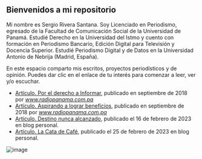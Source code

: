 ## Bienvenidos a mi repositorio

Mi nombre es Sergio Rivera Santana. Soy Licenciado en Periodismo, egresado de la Facultad de Comunicación Social de la Universidad de Panamá. Estudié Derecho en la Universidad del Istmo y cuento con formación en Periodismo Bancario, Edición Digital para Televisión y Docencia Superior. Estudié Periodismo Digital y de Datos en la Universidad Antonio de Nebrija (Madrid, España).

En este espacio comparto mis escritos, proyectos periodísticos y de opinión. Puedes dar clic en el enlace de tu interés para comenzar a leer, ver y/o escuchar.

+ [Artículo. Por el derecho a Informar](articulo1.md), publicado en septiembre de 2018 por _www.radiopanama.com.pa_
+ [Artículo. Aspirando a lograr beneficios](articulo2.md), publicado en septiembre de 2018 por _www.radiopanama.com.pa_
+ [Artículo. Destino nunca alcanzado](articulo3.md), publicado el 16 de febrero de 2023 en blog personal.
+ [Artículo. La Cata de Café](articulo4.md), publicado el 25 de febrero de 2023 en blog personal.


![image](https://user-images.githubusercontent.com/125886631/221377060-fd3d76e5-80e8-4fff-a4bf-ace0a9922f10.png)

